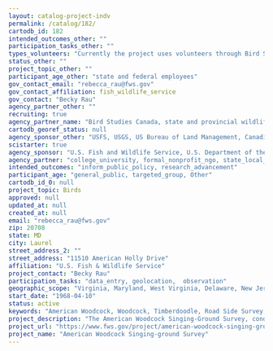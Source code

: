 ```yaml
---
layout: catalog-project-indv
permalink: /catalog/182/
cartodb_id: 182
intended_outcomes_other: ""
participation_tasks_other: ""
types_volunteers: "Currently the project uses volunteers through Bird Studies Canada in Ontario.  We also use volunteers in Quebec.  There might be opportunities in the future for volunteers in the states, but for the most part we rely on state and governmental employees to conduct these surveys."
status_other: ""
project_topic_other: ""
participant_age_other: "state and federal employees"
gov_contact_email: "rebecca_rau@fws.gov"
gov_contact_affiliation: fish_wildlife_service
gov_contact: "Becky Rau"
agency_partner_other: ""
recruiting: true
agency_partner_name: "Bird Studies Canada, state and provincial wildlife agencies"
cartodb_georef_status: null
agency_sponsor_other: "USFS, USGS, US Bureau of Land Management, Canadian Wildlife Service"
scistarter: true
agency_sponsor: "U.S. Fish and Wildlife Service, U.S. Department of the Interior (DOI), National Park Service (NPS), U.S. Department of Agriculture"
agency_partner: "college_university, formal_nonprofit_ngo, state_local_govermment"
intended_outcomes: "inform_public_policy, research_advancement"
participant_age: "general_public, targeted_group, Other"
cartodb_id_0: null
project_topic: Birds
approved: null
updated_at: null
created_at: null
email: "rebecca_rau@fws.gov"
zip: 20708
state: MD
city: Laurel
street_address_2: ""
street_address: "11510 American Holly Drive"
affiliation: "U.S. Fish & Wildlife Service"
project_contact: "Becky Rau"
participation_tasks: "data_entry, geolocation,  observation"
geographic_scope: "Virginia, Maryland, West Virginia, Delaware, New Jersey, Pennsylvania, Ohio, Indiana, Illinois, Ohio, New York, Minnesota, Wisconsin, Michigan, Maine, Vermont, New Hampshire, Massachusetts, Connecticut, Rhode Island, Ontario, Manitoba, Quebec, New Brunswick, Nova Scotia, Prince Edward Island"
start_date: "1968-04-10"
status: active
keywords: "American Woodcock, Woodcock, Timberdoodle, Road Side Survey, Singing Ground Survey, Annual Survey, Count data, Route Level, Regional, Management Regions, United States, Canada, Maritime Provinces, Northeast States, Canadian Wildlife Service, United States Fish and Wildlife Service, State Wildlife Agencies, Bird Studies Canada, Courtship Display, Peent, Breeding Call, Population Indices, Index, Breeding Range, Atlantic Flyway, Mississippi Flyway, Virginia, Maryland, West Virginia, Delaware, New Jersey, Pennsylvania, Ohio, Indiana, Illinois, Ohio, New York, Minnesota, Wisconsin, Michigan, Maine, Vermont, New Hampshire, Massachusetts, Connecticut, Rhode Island, Ontario, Manitoba, Quebec, New Brunswick, Nova Scotia, Prince Edward Island"
project_description: "The American Woodcock Singing-Ground Survey, conducted by the U.S. Fish and Wildlife Service, exploits the conspicuous courtship display of the male woodcock. The survey consists of numerous routes in the eastern half of the U.S. and Canada, which are surveyed in the spring. Counts of singing male woodcock along the routes provide an index to woodcock abundance, and are used to estimate woodcock population trends for states, provinces, management regions, and the continent. The survey is the major source of information considered in the annual setting of woodcock hunting seasons. The Singing-ground survey, in its present form, began in 1968 and has continued once a year to present day. There are approximately 1,500 Singing-ground Survey routes randomly placed throughout the heart of the woodcock breeding range in Canada and the United States. These routes were placed across the landscape, covering all habitat types. It is one of three surveys used to monitor woodcock population status in North America and it provides managers with an index to the relative woodcock population size. The survey takes advantage of the conspicuous breeding call of male American woodcock that can best be described as a “peent.” We are looking for volunteers to conduct routes in Ontario and Quebec, only. Other states and provinces listed below typically use government employees"
project_url: "https://www.fws.gov/project/american-woodcock-singing-ground-survey"
project_name: "American Woodcock Singing-ground Survey"
---
```

